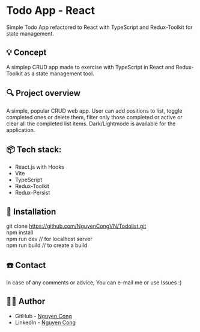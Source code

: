 # Todo App - React
Simple Todo App refactored to React with TypeScript and Redux-Toolkit for state management.

## 💡 Concept 
A simplep CRUD app made to exercise with TypeScript in React and Redux-Toolkit as a state management tool.

 
## 🔍 Project overview 
A simple, popular CRUD web app. User can add positions to list, toggle completed ones or delete them, filter only those completed or active or clear all the completed list items.
Dark/Lightmode is available for the application.

## 📦 Tech stack:
- React.js with Hooks
- Vite
- TypeScript
- Redux-Toolkit
- Redux-Persist

## 💾 Installation
git clone https://github.com/NguyenCongVN/Todolist.git <br>
npm install<br>
npm run dev // for localhost server<br>
npm run build // to create a build<br>

## ☎️ Contact
In case of any comments or advice, You can e-mail me or use Issues :)

## 🧙‍♂️ Author
- GitHub - [Nguyen Cong](https://github.com/NguyenCongVN)
- LinkedIn - [Nguyen Cong](https://www.linkedin.com/in/c%C3%B4ng-nguy%E1%BB%85n-687808293/)
